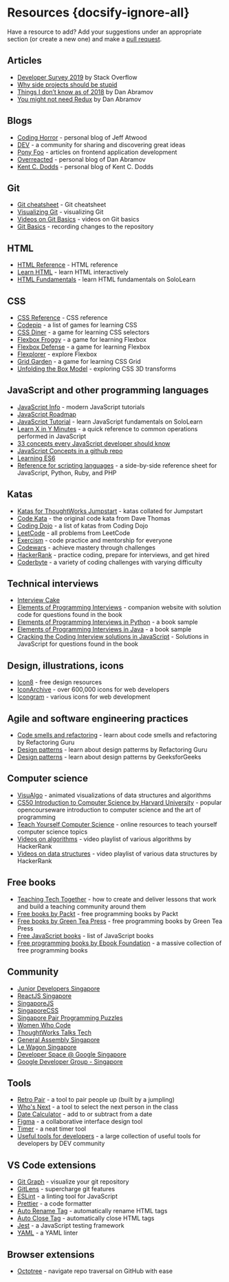 # Resources {docsify-ignore-all}

Have a resource to add? Add your suggestions under an appropriate section (or create a new one) and make a [pull request](https://help.github.com/en/github/collaborating-with-issues-and-pull-requests/creating-a-pull-request).

## Articles

- [Developer Survey 2019](https://insights.stackoverflow.com/survey/2019#technology) by Stack Overflow
- [Why side projects should be stupid](https://firstround.com/review/Spotifys-Design-Lead-on-Why-Side-Projects-Should-be-Stupid/)
- [Things I don’t know as of 2018](https://overreacted.io/things-i-dont-know-as-of-2018/) by Dan Abramov
- [You might not need Redux](https://medium.com/@dan_abramov/you-might-not-need-redux-be46360cf367) by Dan Abramov

## Blogs

- [Coding Horror](https://blog.codinghorror.com/) - personal blog of Jeff Atwood
- [DEV](https://dev.to/) - a community for sharing and discovering great ideas
- [Pony Foo](https://ponyfoo.com/) - articles on frontend application development
- [Overreacted](https://overreacted.io/) - personal blog of Dan Abramov
- [Kent C. Dodds](https://kentcdodds.com/blog) - personal blog of Kent C. Dodds

## Git

- [Git cheatsheet](https://github.github.com/training-kit/downloads/github-git-cheat-sheet/) - Git cheatsheet
- [Visualizing Git](https://git-school.github.io/visualizing-git/) - visualizing Git
- [Videos on Git Basics](https://git-scm.com/videos) - videos on Git basics
- [Git Basics](https://git-scm.com/book/en/v2/Git-Basics-Recording-Changes-to-the-Repository) - recording changes to the repository

## HTML

- [HTML Reference](https://htmlreference.io/) - HTML reference
- [Learn HTML](https://www.learn-html.org/) - learn HTML interactively
- [HTML Fundamentals](https://www.sololearn.com/Course/HTML/) - learn HTML fundamentals on SoloLearn

## CSS

- [CSS Reference](https://cssreference.io/) - CSS reference
- [Codepip](https://codepip.com/) - a list of games for learning CSS
- [CSS Diner](https://flukeout.github.io/) - a game for learning CSS selectors
- [Flexbox Froggy](https://flexboxfroggy.com/) - a game for learning Flexbox
- [Flexbox Defense](http://www.flexboxdefense.com/) - a game for learning Flexbox
- [Flexplorer](https://bennettfeely.com/flexplorer/) - explore Flexbox
- [Grid Garden](https://cssgridgarden.com/) - a game for learning CSS Grid
- [Unfolding the Box Model](https://rupl.github.io/unfold/) - exploring CSS 3D transforms

## JavaScript and other programming languages

- [JavaScript Info](https://javascript.info/) - modern JavaScript tutorials
- [JavaScript Roadmap](https://flaviocopes.com/javascript/)
- [JavaScript Tutorial](https://www.sololearn.com/Course/JavaScript/) - learn JavaScript fundamentals on SoloLearn
- [Learn X in Y Minutes](https://learnxinyminutes.com/docs/javascript) - a quick reference to common operations performed in JavaScript
- [33 concepts every JavaScript developer should know](https://github.com/leonardomso/33-js-concepts)
- [JavaScript Concepts in a github repo](https://github.com/divyanshu-rawat/JavaScript-Concepts)
- [Learning ES6](https://github.com/ericdouglas/ES6-Learning)
- [Reference for scripting languages](http://hyperpolyglot.org/scripting) - a side-by-side reference sheet for JavaScript, Python, Ruby, and PHP

## Katas

- [Katas for ThoughtWorks Jumpstart](https://github.com/thoughtworks-jumpstart/katas) - katas collated for Jumpstart
- [Code Kata](http://codekata.com/) - the original code kata from Dave Thomas
- [Coding Dojo](http://codingdojo.org/kata/) - a list of katas from Coding Dojo
- [LeetCode](https://leetcode.com/problemset/all/?difficulty=Easy) - all problems from LeetCode
- [Exercism](https://exercism.io/) - code practice and mentorship for everyone
- [Codewars](https://www.codewars.com/) - achieve mastery through challenges
- [HackerRank](https://www.hackerrank.com/) - practice coding, prepare for interviews, and get hired
- [Coderbyte](https://coderbyte.com/challenges) - a variety of coding challenges with varying difficulty

## Technical interviews

- [Interview Cake](https://www.interviewcake.com/)
- [Elements of Programming Interviews](https://elementsofprogramminginterviews.com/) - companion website with solution code for questions found in the book
- [Elements of Programming Interviews in Python](http://elementsofprogramminginterviews.com/sample/epilight_python_new.pdf) - a book sample
- [Elements of Programming Interviews in Java](http://elementsofprogramminginterviews.com/sample/epilight_java_new.pdf) - a book sample
- [Cracking the Coding Interview solutions in JavaScript](https://github.com/careercup/CtCI-6th-Edition-JavaScript) - Solutions in JavaScript for questions found in the book

## Design, illustrations, icons

- [Icon8](https://icons8.com/) - free design resources
- [IconArchive](http://www.iconarchive.com/) - over 600,000 icons for web developers
- [Icongram](https://icongr.am/) - various icons for web development

## Agile and software engineering practices

- [Code smells and refactoring](https://refactoring.guru/refactoring) - learn about code smells and refactoring by Refactoring Guru
- [Design patterns](https://refactoring.guru/design-patterns) - learn about design patterms by Refactoring Guru
- [Design patterns](https://www.geeksforgeeks.org/software-design-patterns/) - learn about design patterns by GeeksforGeeks

## Computer science

- [VisuAlgo](https://visualgo.net/en) - animated visualizations of data structures and algorithms
- [CS50 Introduction to Computer Science by Harvard University](https://cs50.harvard.edu/x/) - popular opencourseware introduction to computer science and the art of programming
- [Teach Yourself Computer Science](https://teachyourselfcs.com/) - online resources to teach yourself computer science topics
- [Videos on algorithms](https://www.youtube.com/watch?v=KEEKn7Me-ms&list=PLI1t_8YX-ApvMthLj56t1Rf-Buio5Y8KL) - video playlist of various algorithms by HackerRank
- [Videos on data structures](https://www.youtube.com/watch?v=IhJGJG-9Dx8&list=PLI1t_8YX-Apv-UiRlnZwqqrRT8D1RhriX) - video playlist of various data structures by HackerRank

## Free books

- [Teaching Tech Together](https://teachtogether.tech) - how to create and deliver lessons that work
  and build a teaching community around them
- [Free books by Packt](https://www.packtpub.com/free-learning) - free programming books by Packt
- [Free books by Green Tea Press](https://greenteapress.com) - free programming books by Green Tea Press
- [Free JavaScript books](https://jsbooks.revolunet.com/) - list of JavaScript books
- [Free programming books by Ebook Foundation](https://ebookfoundation.github.io/free-programming-books/free-programming-books.html) - a massive collection of free programming books

## Community

- [Junior Developers Singapore](https://www.meetup.com/Junior-Developers-Singapore/)
- [ReactJS Singapore](https://www.meetup.com/React-Singapore/)
- [SingaporeJS](https://www.meetup.com/Singapore-JS/)
- [SingaporeCSS](https://www.meetup.com/SingaporeCSS/)
- [Singapore Pair Programming Puzzles](https://www.meetup.com/Singapore-Pair-Programming-Puzzles/)
- [Women Who Code](https://www.meetup.com/Women-Who-Code-Singapore/)
- [ThoughtWorks Talks Tech](https://www.meetup.com/ThoughtWorks-Talks-Tech/)
- [General Assembly Singapore](https://www.meetup.com/General-Assembly-Singapore/)
- [Le Wagon Singapore](https://www.meetup.com/Le-Wagon-Singapore-Coding-Bootcamp/)
- [Developer Space @ Google Singapore](https://www.meetup.com/developer-space/)
- [Google Developer Group - Singapore](https://www.meetup.com/gdg-singapore/)

## Tools

- [Retro Pair](https://retropair.herokuapp.com/) - a tool to pair people up (built by a jumpling)
- [Who's Next](https://whoisnext.netlify.com/) - a tool to select the next person in the class
- [Date Calculator](https://www.timeanddate.com/date/dateadd.html) - add to or subtract from a date
- [Figma](https://www.figma.com/) - a collaborative interface design tool
- [Timer](https://bayo-timer.firebaseapp.com/) - a neat timer tool
- [Useful tools for developers](https://dev.to/lucasnaja/useful-tools-for-developers-2c00) - a large collection of useful tools for developers by DEV community

## VS Code extensions

- [Git Graph](https://marketplace.visualstudio.com/items?itemName=mhutchie.git-graph) - visualize your git repository
- [GitLens](https://marketplace.visualstudio.com/items?itemName=eamodio.gitlens) - supercharge git features
- [ESLint](https://marketplace.visualstudio.com/items?itemName=dbaeumer.vscode-eslint) - a linting tool for JavaScript
- [Prettier](https://marketplace.visualstudio.com/items?itemName=esbenp.prettier-vscode) - a code formatter
- [Auto Rename Tag](https://marketplace.visualstudio.com/items?itemName=formulahendry.auto-rename-tag) - automatically rename HTML tags
- [Auto Close Tag](https://marketplace.visualstudio.com/items?itemName=formulahendry.auto-close-tag) - automatically close HTML tags
- [Jest](https://marketplace.visualstudio.com/items?itemName=Orta.vscode-jest) - a JavaScript testing framework
- [YAML](https://marketplace.visualstudio.com/items?itemName=redhat.vscode-yaml) - a YAML linter

## Browser extensions

- [Octotree](https://www.octotree.io/) - navigate repo traversal on GitHub with ease